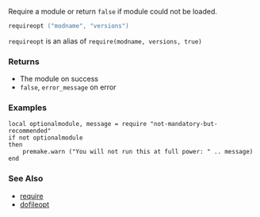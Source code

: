 Require a module or return `false` if module could not be loaded.


```lua
requireopt ("modname", "versions")
```

`requireopt` is an alias of `require(modname, versions, true)`

### Returns ###

* The module on success
* `false`, `error_message` on error

### Examples ###

```
local optionalmodule, message = require "not-mandatory-but-recommended"
if not optionalmodule
then
	premake.warn ("You will not run this at full power: " .. message)
end
```

### See Also ###

* [require](require.md)
* [dofileopt](dofileopt.md)
